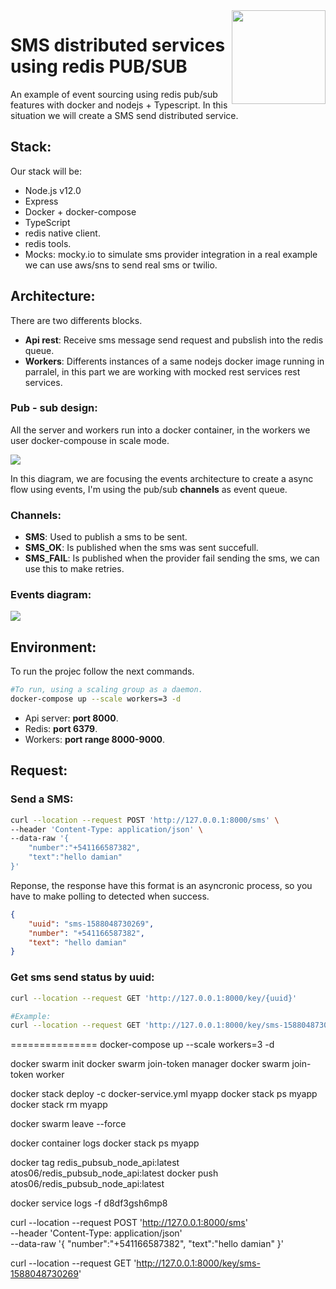 <img src="https://github.com/damiancipolat/Redis_PUBSUB_node/blob/master/doc/logo.png?raw=true" width="150px" align="right" />

# SMS distributed services using redis PUB/SUB
An example of event sourcing using redis pub/sub features with docker and nodejs + Typescript. In this situation we will create a SMS send distributed service.

## Stack:
Our stack will be:
- Node.js v12.0
- Express
- Docker + docker-compose
- TypeScript
- redis native client.
- redis tools.
- Mocks: mocky.io to simulate sms provider integration in a real example we can use aws/sns to send real sms or twilio.

## Architecture:
There are two differents blocks.
- **Api rest**: Receive sms message send request and pubslish into the redis queue.
- **Workers**: Differents instances of a same nodejs docker image running in parralel, in this part we are working with mocked rest services rest services.

### Pub - sub design:
All the server and workers run into a docker container, in the workers we user docker-compouse in scale mode.

<img src="https://github.com/damiancipolat/Redis_PUBSUB_node/blob/master/doc/pub-sub-redis.png?raw=true" align="center" />

In this diagram, we are focusing the events architecture to create a async flow using events, I'm using the pub/sub **channels** as event queue.

### Channels:
- **SMS**: Used to publish a sms to be sent.
- **SMS_OK**: Is published when the sms was sent succefull.
- **SMS_FAIL**: Is published when the provider fail sending the sms, we can use this to make retries.

### Events diagram:
<img src="https://github.com/damiancipolat/Redis_PUBSUB_node/blob/master/doc/pub-sub-redis-events.png?raw=true" align="center" />

## Environment:
To run the projec follow the next commands.

```sh
#To run, using a scaling group as a daemon.
docker-compose up --scale workers=3 -d
```
- Api server: **port 8000**.
- Redis: **port 6379**.
- Workers: **port range 8000-9000**.

## Request:

### **Send a SMS**:
```sh
curl --location --request POST 'http://127.0.0.1:8000/sms' \
--header 'Content-Type: application/json' \
--data-raw '{
	"number":"+541166587382",
	"text":"hello damian"
}'
```

Reponse, the response have this format is an asyncronic process, so you have to make polling to detected when success.
```json
{
    "uuid": "sms-1588048730269",
    "number": "+541166587382",
    "text": "hello damian"
}
```

### **Get sms send status by uuid**:
```sh
curl --location --request GET 'http://127.0.0.1:8000/key/{uuid}'

#Example:
curl --location --request GET 'http://127.0.0.1:8000/key/sms-1588048730269'
```

===============
docker-compose up --scale workers=3 -d

docker swarm init 
docker swarm join-token manager
docker swarm join-token worker

docker stack deploy -c docker-service.yml myapp
docker stack ps myapp
docker stack rm myapp

docker swarm leave --force

docker container logs 
docker stack ps myapp

docker tag redis_pubsub_node_api:latest  atos06/redis_pubsub_node_api:latest
docker push  atos06/redis_pubsub_node_api:latest

docker service logs  -f d8df3gsh6mp8

curl --location --request POST 'http://127.0.0.1:8000/sms' \
--header 'Content-Type: application/json' \
--data-raw '{
	"number":"+541166587382",
	"text":"hello damian"
}'

curl --location --request GET 'http://127.0.0.1:8000/key/sms-1588048730269'








